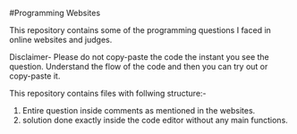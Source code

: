 #Programming Websites

This repository contains some of the programming questions I faced in online websites and judges.

Disclaimer-
Please do not copy-paste the code the instant you see the question.
Understand the flow of the code and then you can try out or copy-paste it.

This repository contains files with follwing structure:-

1. Entire question inside comments as mentioned in the websites.
2. solution done exactly inside the code editor without any main functions.

